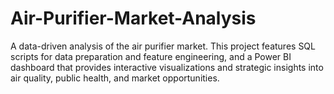 # Air-Purifier-Market-Analysis
A data-driven analysis of the air purifier market. This project features SQL scripts for data preparation and feature engineering, and a Power BI dashboard that provides interactive visualizations and strategic insights into air quality, public health, and market opportunities.
